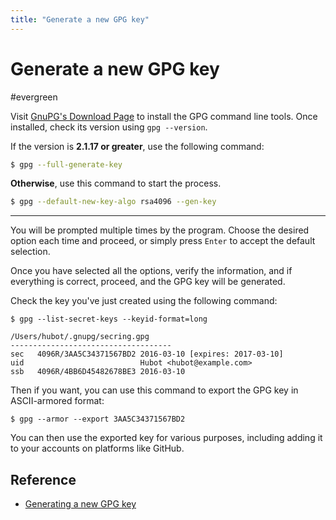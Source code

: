 ```yaml
---
title: "Generate a new GPG key"
---
```


# Generate a new GPG key
#evergreen

Visit [GnuPG's Download Page](https://www.gnupg.org/download/) to install the GPG command line tools. Once installed, check its version using `gpg --version`.

If the version is **2.1.17 or greater**, use the following command:
```sh
$ gpg --full-generate-key
```

**Otherwise**, use this command to start the process.
```sh
$ gpg --default-new-key-algo rsa4096 --gen-key
```

---

You will be prompted multiple times by the program. Choose the desired option each time and proceed, or simply press `Enter` to accept the default selection.

Once you have selected all the options, verify the information, and if everything is correct, proceed, and the GPG key will be generated.

Check the key you've just created using the following command:
```shell
$ gpg --list-secret-keys --keyid-format=long

/Users/hubot/.gnupg/secring.gpg
------------------------------------
sec   4096R/3AA5C34371567BD2 2016-03-10 [expires: 2017-03-10]
uid                          Hubot <hubot@example.com>
ssb   4096R/4BB6D45482678BE3 2016-03-10
```

Then if you want, you can use this command to export the GPG key in ASCII-armored format:
```shell
$ gpg --armor --export 3AA5C34371567BD2
```

You can then use the exported key for various purposes, including adding it to your accounts on platforms like GitHub.

## Reference
- [Generating a new GPG key](https://docs.github.com/en/authentication/managing-commit-signature-verification/generating-a-new-gpg-key)
